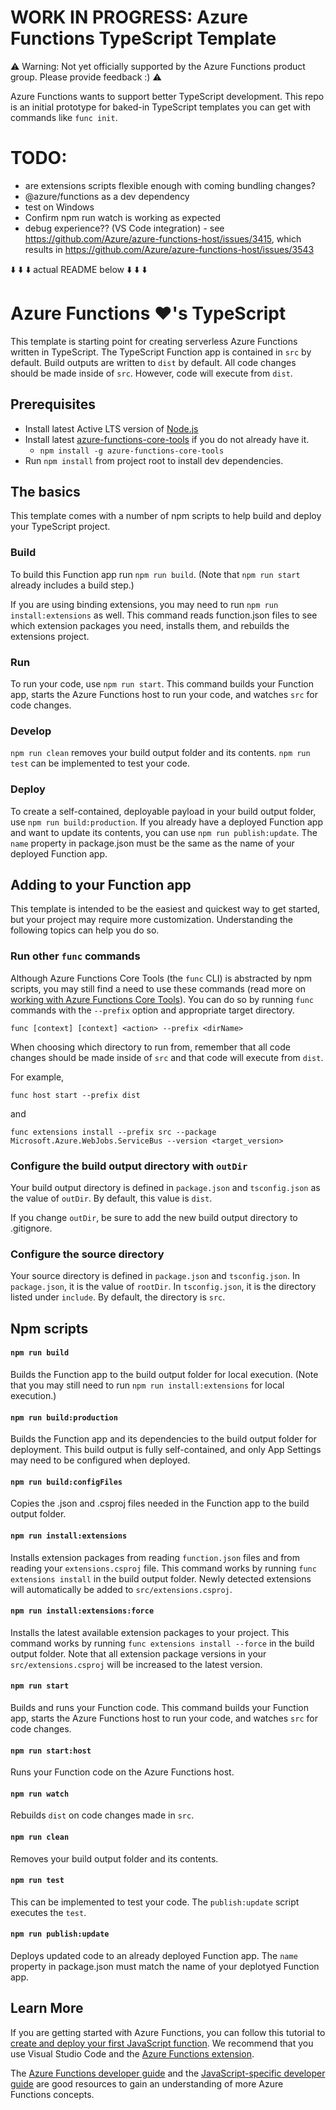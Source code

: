 # WORK IN PROGRESS: Azure Functions TypeScript Template
⚠️ Warning: Not yet officially supported by the Azure Functions product group. Please provide feedback :) ⚠️

Azure Functions wants to support better TypeScript development. This repo is an initial prototype for baked-in TypeScript templates you can get with commands like `func init`.

# TODO:
- are extensions scripts flexible enough with coming bundling changes?
- @azure/functions as a dev dependency
- test on Windows
- Confirm npm run watch is working as expected
- debug experience?? (VS Code integration) - see https://github.com/Azure/azure-functions-host/issues/3415, which results in https://github.com/Azure/azure-functions-host/issues/3543 

⬇️ ⬇️ ⬇️  actual README below  ⬇️ ⬇️ ⬇️

# Azure Functions ❤️'s TypeScript 
This template is starting point for creating serverless Azure Functions written in TypeScript. The TypeScript Function app is contained in `src` by default. Build outputs are written to `dist` by default. All code changes should be made inside of `src`. However, code will execute from `dist`.

## Prerequisites
  - Install latest Active LTS version of [Node.js](https://nodejs.org)
  - Install latest [azure-functions-core-tools](https://www.npmjs.com/package/azure-functions-core-tools) if you do not already have it.
    - `npm install -g azure-functions-core-tools` 
  - Run `npm install` from project root to install dev dependencies. 

## The basics
This template comes with a number of npm scripts to help build and deploy your TypeScript project.

### Build
To build this Function app run `npm run build`. (Note that `npm run start` already includes a build step.) 

If you are using binding extensions, you may need to run `npm run install:extensions` as well. This command reads function.json files to see which extension packages you need, installs them, and rebuilds the extensions project.

### Run
To run your code, use `npm run start`. This command builds your Function app, starts the Azure Functions host to run your code, and watches `src` for code changes.

### Develop
`npm run clean` removes your build output folder and its contents. `npm run test` can be implemented to test your code.

### Deploy
To create a self-contained, deployable payload in your build output folder, use `npm run build:production`. If you already have a deployed Function app and want to update its contents, you can use `npm run publish:update`. The `name` property in package.json must be the same as the name of your deployed Function app.

## Adding to your Function app
This template is intended to be the easiest and quickest way to get started, but your project may require more customization. Understanding the following topics can help you do so.

### Run other `func` commands
Although Azure Functions Core Tools (the `func` CLI) is abstracted by npm scripts, you may still find a need to use these commands (read more on [working with Azure Functions Core Tools](https://docs.microsoft.com/en-us/azure/azure-functions/functions-run-local)). You can do so by running `func` commands with the `--prefix` option and appropriate target directory. 

```
func [context] [context] <action> --prefix <dirName>
```

When choosing which directory to run from, remember that all code changes should be made inside of `src` and that code will execute from `dist`. 

For example, 
```
func host start --prefix dist
```
and
```
func extensions install --prefix src --package Microsoft.Azure.WebJobs.ServiceBus --version <target_version>
```

### Configure the build output directory with `outDir`
Your build output directory is defined in `package.json` and `tsconfig.json` as the value of `outDir`. By default, this value is `dist`.

If you change `outDir`, be sure to add the new build output directory to .gitignore.

### Configure the source directory
Your source directory is defined in `package.json` and `tsconfig.json`. In `package.json`, it is the value of `rootDir`. In `tsconfig.json`, it is the directory listed under `include`. By default, the directory is `src`.

## Npm scripts
#### `npm run build`
Builds the Function app to the build output folder for local execution. (Note that you may still need to run `npm run install:extensions` for local execution.)

#### `npm run build:production`
Builds the Function app and its dependencies to the build output folder for deployment. This build output is fully self-contained, and only App Settings may need to be configured when deployed.

#### `npm run build:configFiles`
Copies the .json and .csproj files needed in the Function app to the build output folder.

#### `npm run install:extensions`
Installs extension packages from reading `function.json` files and from reading your `extensions.csproj` file. This command works by running `func extensions install` in the build output folder. Newly detected extensions will automatically be added to `src/extensions.csproj`.

#### `npm run install:extensions:force`
Installs the latest available extension packages to your project. This command works by running `func extensions install --force` in the build output folder. Note that all extension package versions in your `src/extensions.csproj` will be increased to the latest version.

#### `npm run start`
Builds and runs your Function code. This command builds your Function app, starts the Azure Functions host to run your code, and watches `src` for code changes.

#### `npm run start:host`
Runs your Function code on the Azure Functions host.

#### `npm run watch`
Rebuilds `dist` on code changes made in `src`. 

#### `npm run clean`
Removes your build output folder and its contents.

#### `npm run test`
This can be implemented to test your code. The `publish:update` script executes the `test`.

#### `npm run publish:update`
Deploys updated code to an already deployed Function app. The `name` property in package.json must match the name of your deplotyed Function app.

## Learn More
If you are getting started with Azure Functions, you can follow this tutorial to [create and deploy your first JavaScript function](https://docs.microsoft.com/azure/azure-functions/functions-create-first-function-vs-code). We recommend that you use Visual Studio Code and the [Azure Functions extension](https://code.visualstudio.com/tutorials/functions-extension/getting-started).

The [Azure Functions developer guide](https://docs.microsoft.com/azure/azure-functions/functions-reference) and the [JavaScript-specific developer guide](https://docs.microsoft.com/azure/azure-functions/functions-reference-node) are good resources to gain an understanding of more Azure Functions concepts.
